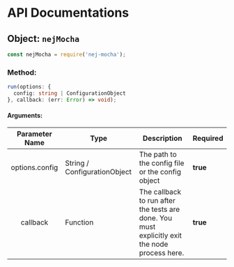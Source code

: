 # API Documentations

## Object: `nejMocha`

```javascript
const nejMocha = require('nej-mocha');
```

### Method: 

```typescript
run(options: {
  config: string | ConfigurationObject
}, callback: (err: Error) => void);
```

#### Arguments: 

| Parameter Name | Type            | Description                                      | Required |
|:--------------:|-----------------|--------------------------------------------------|----------|
| options.config | String / ConfigurationObject | The path to the config file or the config object | **true** |
| callback | Function | The callback to run after the tests are done. You must explicitly exit the node process here. | **true** |

